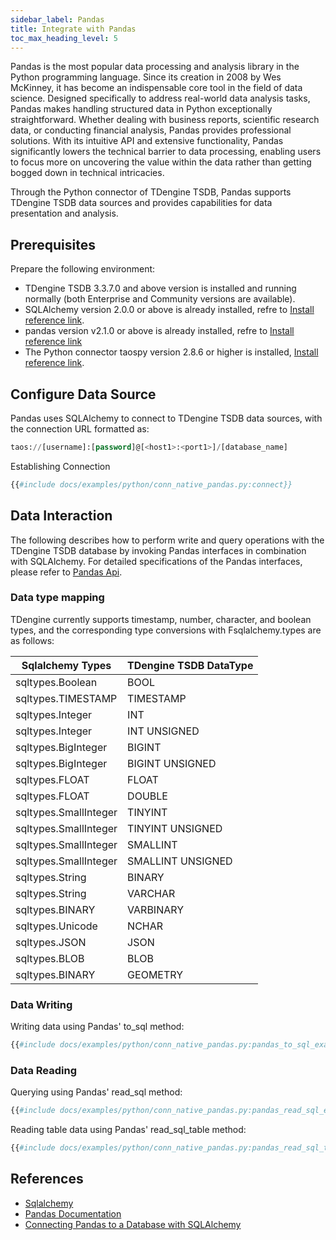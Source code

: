 ```yaml
---
sidebar_label: Pandas
title: Integrate with Pandas
toc_max_heading_level: 5
---
```


Pandas is the most popular data processing and analysis library in the Python programming language. Since its creation in 2008 by Wes McKinney, it has become an indispensable core tool in the field of data science. Designed specifically to address real-world data analysis tasks, Pandas makes handling structured data in Python exceptionally straightforward. Whether dealing with business reports, scientific research data, or conducting financial analysis, Pandas provides professional solutions. With its intuitive API and extensive functionality, Pandas significantly lowers the technical barrier to data processing, enabling users to focus more on uncovering the value within the data rather than getting bogged down in technical intricacies.

Through the Python connector of TDengine TSDB, Pandas supports TDengine TSDB data sources and provides capabilities for data presentation and analysis.

## Prerequisites

Prepare the following environment:

- TDengine TSDB 3.3.7.0 and above version is installed and running normally (both Enterprise and Community versions are available).
- SQLAlchemy version 2.0.0 or above is already installed, refre to [Install reference link](https://www.sqlalchemy.org/).
- pandas version v2.1.0 or above is already installed, refre to [Install reference link](https://pandas.pydata.org/)
- The Python connector taospy version 2.8.6 or higher is installed, [Install reference link](https://pypi.org/project/taospy/).

## Configure Data Source

Pandas uses SQLAlchemy to connect to TDengine TSDB data sources, with the connection URL formatted as:

``` sql
taos://[username]:[password]@[<host1>:<port1>]/[database_name]
```

Establishing Connection

```python
{{#include docs/examples/python/conn_native_pandas.py:connect}}
```

## Data Interaction

The following describes how to perform write and query operations with the TDengine TSDB database by invoking Pandas interfaces in combination with SQLAlchemy.
For detailed specifications of the Pandas interfaces, please refer to [Pandas Api](https://pandas.pydata.org/docs/reference/api/pandas.read_sql.html#pandas.read_sql).

### Data type mapping

TDengine currently supports timestamp, number, character, and boolean types, and the corresponding type conversions with Fsqlalchemy.types are as follows:

|  Sqlalchemy Types       |  TDengine TSDB DataType |       
| ------------------------|-------------------------|
| sqltypes.Boolean        | BOOL                    |
| sqltypes.TIMESTAMP      | TIMESTAMP               |
| sqltypes.Integer        | INT                     |
| sqltypes.Integer        | INT UNSIGNED            |
| sqltypes.BigInteger     | BIGINT                  |
| sqltypes.BigInteger     | BIGINT UNSIGNED         |
| sqltypes.FLOAT          | FLOAT                   |
| sqltypes.FLOAT          | DOUBLE                  |
| sqltypes.SmallInteger   | TINYINT                 |
| sqltypes.SmallInteger   | TINYINT UNSIGNED        |
| sqltypes.SmallInteger   | SMALLINT                |
| sqltypes.SmallInteger   | SMALLINT UNSIGNED       |
| sqltypes.String         | BINARY                  |
| sqltypes.String         | VARCHAR                 |
| sqltypes.BINARY         | VARBINARY               |
| sqltypes.Unicode        | NCHAR                   |
| sqltypes.JSON           | JSON                    |
| sqltypes.BLOB           | BLOB                    |
| sqltypes.BINARY         | GEOMETRY                |

### Data Writing

Writing data using Pandas' to_sql method:

```python
{{#include docs/examples/python/conn_native_pandas.py:pandas_to_sql_example}}
```

### Data Reading

Querying using Pandas' read_sql method:

```python
{{#include docs/examples/python/conn_native_pandas.py:pandas_read_sql_example}}
```

Reading table data using Pandas' read_sql_table method:

```python
{{#include docs/examples/python/conn_native_pandas.py:pandas_read_sql_table_example}}
```

## References

- [Sqlalchemy](https://docs.sqlalchemy.org/en/20/)
- [Pandas Documentation](https://pandas.pydata.org/docs/)
- [Connecting Pandas to a Database with SQLAlchemy](https://hackersandslackers.com/connecting-pandas-to-a-sql-database-with-sqlalchemy/)
